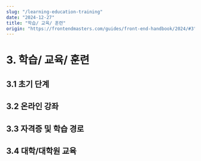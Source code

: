 ```yaml
---
slug: "/learning-education-training"
date: "2024-12-27"
title: "학습/ 교육/ 훈련"
origin: "https://frontendmasters.com/guides/front-end-handbook/2024/#3"
---
```


# 3. 학습/ 교육/ 훈련

## 3.1 초기 단계

## 3.2 온라인 강좌

## 3.3 자격증 및 학습 경로

## 3.4 대학/대학원 교육
